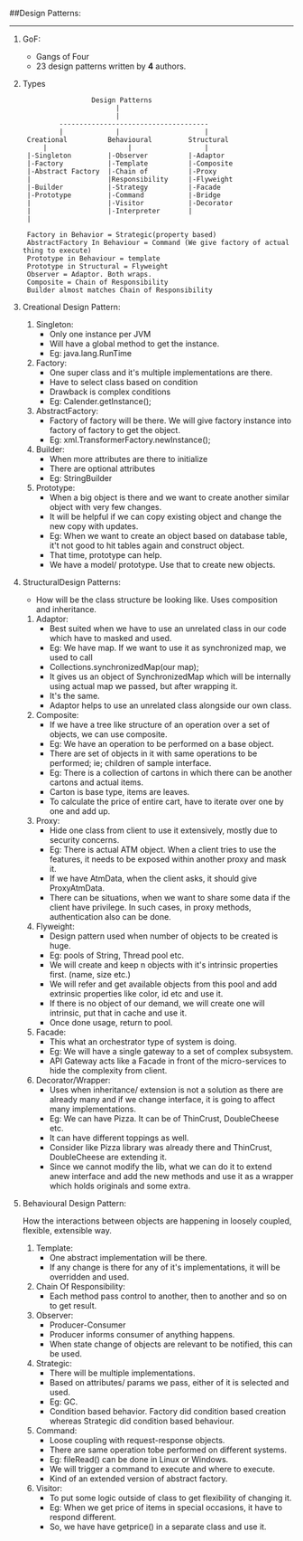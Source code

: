 ##Design Patterns:
****

1. GoF:
    * Gangs of Four
    * 23 design patterns written by <b>4</b> authors.
    
2. Types
                        
                        Design Patterns
                              |
                              |
                -------------------------------------
                |             |                     |
        Creational          Behavioural         Structural
            |                    |                  |
        |-Singleton         |-Observer          |-Adaptor
        |-Factory           |-Template          |-Composite
        |-Abstract Factory  |-Chain of          |-Proxy
        |                   |Responsibility     |-Flyweight
        |-Builder           |-Strategy          |-Facade
        |-Prototype         |-Command           |-Bridge
        |                   |-Visitor           |-Decorator
        |                   |-Interpreter       |
        |
        
        Factory in Behavior = Strategic(property based)
        AbstractFactory In Behaviour = Command (We give factory of actual thing to execute)
        Prototype in Behaviour = template
        Prototype in Structural = Flyweight
        Observer = Adaptor. Both wraps.
        Composite = Chain of Responsibility
        Builder almost matches Chain of Responsibility
        

3. Creational Design Pattern:
    1. Singleton:
        * Only one instance per JVM
        * Will have a global method to get the instance.
        * Eg: java.lang.RunTime
    2. Factory:
        * One super class and it's multiple implementations are there.
        * Have to select class based on condition
        * Drawback is complex conditions  
        * Eg: Calender.getInstance();
   3. AbstractFactory:
        * Factory of factory will be there. We will give factory instance into factory of factory to get the object.
        * Eg: xml.TransformerFactory.newInstance();
   4. Builder:
        * When more attributes are there to initialize
        * There are optional attributes  
        * Eg: StringBuilder
    5. Prototype:
        * When a big object is there and we want to create another similar object with very few changes.
        * It will be helpful if we can copy existing object and change the new copy with updates.
        * Eg: When we want to create an object based on database table, it't not good to hit tables again and construct object.
        * That time, prototype can help.
        * We have a model/ prototype. Use that to create new objects.
4. StructuralDesign Patterns:
   
   * How will be the class structure be looking like. Uses composition and inheritance.
    1. Adaptor:
        * Best suited when we have to use an unrelated class in our code which have to masked and used.
        * Eg: We have map. If we want to use it as synchronized map, we used to call
        * Collections.synchronizedMap(our map);
        * It gives us an object of SynchronizedMap which will be internally using actual map we passed, but after wrapping it.
        * It's the same.
        * Adaptor helps to use an unrelated class alongside our own class.
    2. Composite:
        * If we have a tree like structure of an operation over a set of objects, we can use composite.
        * Eg: We have an operation to be performed on a base object.
        * There are set of objects in it with same operations to be performed; ie; children of sample interface.
        * Eg: There is a collection of cartons in which there can be another cartons and actual items.
        * Carton is base type, items are leaves.
        * To calculate the price of entire cart, have to iterate over one by one and add up.
    3. Proxy:
        * Hide one class from client to use it extensively, mostly due to security concerns.
        * Eg: There is actual ATM object. When a client tries to use the features, it needs to be exposed within another proxy and mask it.
        * If we have AtmData, when the client asks, it should give ProxyAtmData.
        * There can be situations, when we want to share some data if the client have privilege. In such cases, in proxy methods, authentication also can be done.
    4. Flyweight:
        * Design pattern used when number of objects to be created is huge.
        * Eg: pools of String, Thread pool etc.
        * We will create and keep n objects with it's intrinsic properties first. (name, size etc.)
        * We will refer and get available objects from this pool and add extrinsic properties like color, id etc and use it.
        * If there is no object of our demand, we will create one will intrinsic, put that in cache and use it.
        * Once done usage, return to pool.
    5. Facade:
        * This what an orchestrator type of system is doing.
        * Eg: We will have a single gateway to a set of complex subsystem.
        * API Gateway acts like a Facade in front of the micro-services to hide the complexity from client.
    6. Decorator/Wrapper:
        * Uses when inheritance/ extension is not a solution as there are already many and if we change interface, it is going to affect many implementations.
        * Eg: We can have Pizza. It can be of ThinCrust, DoubleCheese etc.
        * It can have different toppings as well.
        * Consider like Pizza library was already there and ThinCrust, DoubleCheese are extending it.
        * Since we cannot modify the lib, what we can do it to extend anew interface and add the new methods and use it as a wrapper which holds originals and some extra.
5. Behavioural Design Pattern:
    
    How the interactions between objects are happening in loosely coupled, flexible, extensible way.
   1. Template:
        * One abstract implementation will be there. 
        * If any change is there for any of it's implementations, it will be overridden and used.
   2. Chain Of Responsibility:
        * Each method pass control to another, then to another and so on to get result.
   3. Observer:
        * Producer-Consumer
        * Producer informs consumer of anything happens.
        * When state change of objects are relevant to be notified, this can be used.
   4. Strategic:
        * There will be multiple implementations.
        * Based on attributes/ params we pass, either of it is selected and used.
        * Eg: GC.
        * Condition based behavior. Factory did condition based creation whereas Strategic did condition based behaviour.
    5. Command:
        * Loose coupling with request-response objects.
        * There are same operation tobe performed on different systems.
        * Eg: fileRead() can be done in Linux or Windows.
        * We will trigger a command to execute and where to execute.
        * Kind of an extended version of abstract factory.
    6. Visitor:
        * To put some logic outside of class to get flexibility of changing it.
        * Eg: When we get price of items in special occasions, it have to respond different.
        * So, we have have getprice() in a separate class and use it. 